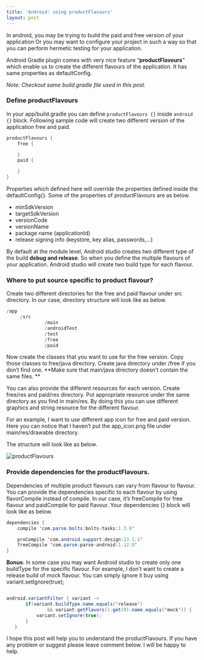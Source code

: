 ```yaml
---
title: 'Android: using productFlavours'
layout: post
---
```


In android, you may be trying to build the paid and free version of your application Or you may want to configure your project in such a way so that you can perform hermetic testing for your application. 

Android Gradle plugin comes with very nice feature “**productFlavours**” which enable us to create the different flavours of the application.  It has same properties as defaultConfig. 

*Note: Checkout same build.gradle file used in this post.*

### Define productFlavours
In your app/build.gradle you can define `productFlavours {}` inside `android {}` block. Following sample code will create two different version of the application free and paid. 

``` java
productFlavours {
	free {

	}
	paid {

	}
}
```

Properties which defined here will override the properties defined inside the defaultConfig{}. Some of the properties of productFlavours are as below.

* minSdkVersion
* targetSdkVersion
* versionCode
* versionName
* package name (applicationId)
* release signing info (keystore, key alias, passwords,...)

By default at the module level, Android studio creates two different type of the build **debug and release**. So when you define the multiple flavours of your application. Android studio will create two build type for each flavour. 

### Where to put source specific to product flavour?

Create two different directories for the free and paid flavour under src directory. In our case, directory structure will look like as below.

``` java
/app
     /src
	          /main
	          /androidTest
	          /test
	          /free
	          /paid
```

Now create the classes that you want to use for the free version. Copy those classes to free/java directory. Create java directory under /free if you don’t find one. **Make sure that main/java directory doesn’t contain the same files. **

You can also provide the different resources for each version. Create free/res and paid/res directory. Put appropriate resource under the same directory as you find in main/res. By doing this you can use different graphics and string resource for the different flavour.

For an example, I want to use different app icon for free and paid version. Here you can notice that I haven’t put the app_icon.png file under main/res/drawable directory.  

The structure will look like as below.

![productFlavours](http://i.imgur.com/9aLlEHL.png)

### Provide dependencies for the productFlavours.

Dependencies of multiple product flavours can vary from flavour to flavour. You can provide the dependencies specific to each flavour by using flavorCompile instead of compile. In our case, it’s freeCompile for free flavour and paidCompile for paid flavour. Your dependencies {} block will look like as below.

``` java
dependencies {
    compile 'com.parse.bolts:bolts-tasks:1.3.0'

    proCompile 'com.android.support:design:23.1.1'
    freeCompile 'com.parse:parse-android:1.12.0'
}
```

**Bonus**: In some case you may want Android studio to create only one buildType for the specific flavour. 
For example, I don’t want to create a release build of mock flavour. You can simply ignore it buy using 
variant.setIgnore(true); 


``` java

android.variantFilter { variant ->
       if(variant.buildType.name.equals('release')
               && variant.getFlavors().get(0).name.equals('mock')) {
           variant.setIgnore(true);
       }
   }
```

I hope this post will help you to understand the productFlavours. If you have any problem or suggest please leave comment below. I will be happy to help.
